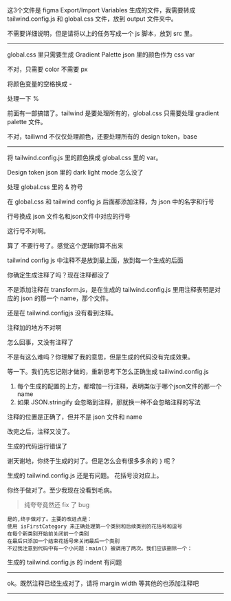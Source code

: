 这3个文件是 figma Export/Import Variables 生成的文件，我需要转成 tailwind.config.js 和 global.css 文件，放到 output 文件夹中。

不需要详细说明，但是请将以上的任务写成一个 js 脚本，放到 src 里。

---

global.css 里只需要生成 Gradient Palette json 里的颜色作为 css var

不对，只需要 color 不需要 px 

将颜色变量的空格换成 -

处理一下 %

前面有一部搞错了。tailwind 是要处理所有的，global.css 只需要处理 gradient palette 文件。 

不对，tailiwnd 不仅仅处理颜色，还要处理所有的 design token，base

---

将 tailwind.config.js 里的颜色换成 global.css 里的 var。

Design token json 里的 dark light mode 怎么没了

处理 global.css 里的 & 符号

在 global.css 和 tailwind config js 后面都添加注释，为 json 中的名字和行号

行号换成 json 文件名和json文件中对应的行号

这行号不对啊。

算了 不要行号了。感觉这个逻辑你算不出来

tailwind config js  中注释不是放到最上面，放到每一个生成的后面

你确定生成注释了吗？现在注释都没了

不是添加注释在 transform.js，是在生成的 tailwind.config.js 里用注释表明是对应的 json 的那一个 name，那个文件。

还是在 tailwind.configjs 没有看到注释。

注释加的地方不对啊

怎么回事，又没有注释了

不是有这么难吗？你理解了我的意思，但是生成的代码没有完成效果。

等一下。我们先忘记刚才做的，重新思考下怎么正确生成 tailiwind.config.js
1. 每个生成的配置的上方，都增加一行注释，表明类似于哪个json文件的那一个 name
2. 如果 JSON.stringify 会忽略到注释，那就换一种不会忽略注释的写法

注释的位置是正确了，但并不是 json 文件和 name 

改完之后，注释又没了。

生成的代码运行错误了 

谢天谢地，你终于生成的对了。但是怎么会有很多多余的 `}` 呢？

生成的 tailwind.config.js 还是有问题。 花括号没对应上。

你终于做对了。至少我现在没看到毛病。
> 纯夸夸竟然还 fix 了 bug

```
是的,终于做对了。主要的改进点是：
使用 isFirstCategory 来正确处理第一个类别和后续类别的花括号和逗号
在每个新类别开始前关闭前一个类别
在最后只添加一个结束花括号来关闭最后一个类别
不过我注意到代码中有一个小问题：main() 被调用了两次。我们应该删除一个：
```

生成的 tailwind.config.js 的 indent 有问题

---

ok。既然注释已经生成对了，请将 margin  width 等其他的也添加注释吧

---